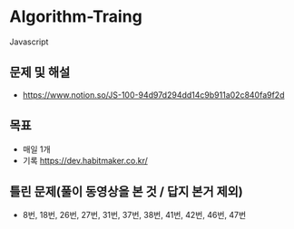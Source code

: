 # Algorithm-Traing
Javascript

## 문제 및 해설

- https://www.notion.so/JS-100-94d97d294dd14c9b911a02c840fa9f2d

## 목표
- 매일 1개
- 기록 https://dev.habitmaker.co.kr/

## 틀린 문제(풀이 동영상을 본 것 / 답지 본거 제외)
- 8번, 18번, 26번, 27번, 31번, 37번, 38번, 41번, 42번, 46번, 47번


